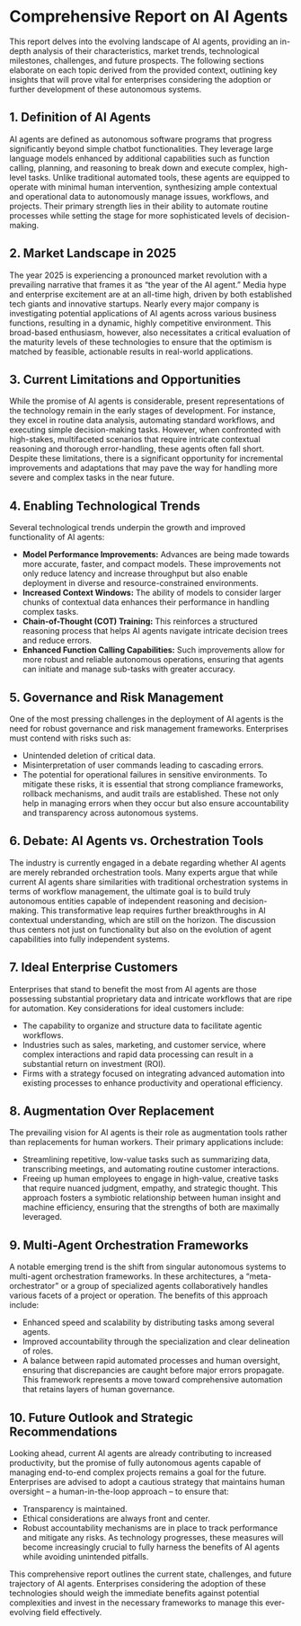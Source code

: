 # Comprehensive Report on AI Agents

This report delves into the evolving landscape of AI agents, providing an in-depth analysis of their characteristics, market trends, technological milestones, challenges, and future prospects. The following sections elaborate on each topic derived from the provided context, outlining key insights that will prove vital for enterprises considering the adoption or further development of these autonomous systems.

## 1. Definition of AI Agents
AI agents are defined as autonomous software programs that progress significantly beyond simple chatbot functionalities. They leverage large language models enhanced by additional capabilities such as function calling, planning, and reasoning to break down and execute complex, high-level tasks. Unlike traditional automated tools, these agents are equipped to operate with minimal human intervention, synthesizing ample contextual and operational data to autonomously manage issues, workflows, and projects. Their primary strength lies in their ability to automate routine processes while setting the stage for more sophisticated levels of decision-making.

## 2. Market Landscape in 2025
The year 2025 is experiencing a pronounced market revolution with a prevailing narrative that frames it as “the year of the AI agent.” Media hype and enterprise excitement are at an all-time high, driven by both established tech giants and innovative startups. Nearly every major company is investigating potential applications of AI agents across various business functions, resulting in a dynamic, highly competitive environment. This broad-based enthusiasm, however, also necessitates a critical evaluation of the maturity levels of these technologies to ensure that the optimism is matched by feasible, actionable results in real-world applications.

## 3. Current Limitations and Opportunities
While the promise of AI agents is considerable, present representations of the technology remain in the early stages of development. For instance, they excel in routine data analysis, automating standard workflows, and executing simple decision-making tasks. However, when confronted with high-stakes, multifaceted scenarios that require intricate contextual reasoning and thorough error-handling, these agents often fall short. Despite these limitations, there is a significant opportunity for incremental improvements and adaptations that may pave the way for handling more severe and complex tasks in the near future.

## 4. Enabling Technological Trends
Several technological trends underpin the growth and improved functionality of AI agents:
- **Model Performance Improvements:** Advances are being made towards more accurate, faster, and compact models. These improvements not only reduce latency and increase throughput but also enable deployment in diverse and resource-constrained environments.
- **Increased Context Windows:** The ability of models to consider larger chunks of contextual data enhances their performance in handling complex tasks.
- **Chain-of-Thought (COT) Training:** This reinforces a structured reasoning process that helps AI agents navigate intricate decision trees and reduce errors.
- **Enhanced Function Calling Capabilities:** Such improvements allow for more robust and reliable autonomous operations, ensuring that agents can initiate and manage sub-tasks with greater accuracy.

## 5. Governance and Risk Management
One of the most pressing challenges in the deployment of AI agents is the need for robust governance and risk management frameworks. Enterprises must contend with risks such as:
- Unintended deletion of critical data.
- Misinterpretation of user commands leading to cascading errors.
- The potential for operational failures in sensitive environments.
To mitigate these risks, it is essential that strong compliance frameworks, rollback mechanisms, and audit trails are established. These not only help in managing errors when they occur but also ensure accountability and transparency across autonomous systems.

## 6. Debate: AI Agents vs. Orchestration Tools
The industry is currently engaged in a debate regarding whether AI agents are merely rebranded orchestration tools. Many experts argue that while current AI agents share similarities with traditional orchestration systems in terms of workflow management, the ultimate goal is to build truly autonomous entities capable of independent reasoning and decision-making. This transformative leap requires further breakthroughs in AI contextual understanding, which are still on the horizon. The discussion thus centers not just on functionality but also on the evolution of agent capabilities into fully independent systems.

## 7. Ideal Enterprise Customers
Enterprises that stand to benefit the most from AI agents are those possessing substantial proprietary data and intricate workflows that are ripe for automation. Key considerations for ideal customers include:
- The capability to organize and structure data to facilitate agentic workflows.
- Industries such as sales, marketing, and customer service, where complex interactions and rapid data processing can result in a substantial return on investment (ROI).
- Firms with a strategy focused on integrating advanced automation into existing processes to enhance productivity and operational efficiency.

## 8. Augmentation Over Replacement
The prevailing vision for AI agents is their role as augmentation tools rather than replacements for human workers. Their primary applications include:
- Streamlining repetitive, low-value tasks such as summarizing data, transcribing meetings, and automating routine customer interactions.
- Freeing up human employees to engage in high-value, creative tasks that require nuanced judgment, empathy, and strategic thought.
This approach fosters a symbiotic relationship between human insight and machine efficiency, ensuring that the strengths of both are maximally leveraged.

## 9. Multi-Agent Orchestration Frameworks
A notable emerging trend is the shift from singular autonomous systems to multi-agent orchestration frameworks. In these architectures, a “meta-orchestrator” or a group of specialized agents collaboratively handles various facets of a project or operation. The benefits of this approach include:
- Enhanced speed and scalability by distributing tasks among several agents.
- Improved accountability through the specialization and clear delineation of roles.
- A balance between rapid automated processes and human oversight, ensuring that discrepancies are caught before major errors propagate.
This framework represents a move toward comprehensive automation that retains layers of human governance.

## 10. Future Outlook and Strategic Recommendations
Looking ahead, current AI agents are already contributing to increased productivity, but the promise of fully autonomous agents capable of managing end-to-end complex projects remains a goal for the future. Enterprises are advised to adopt a cautious strategy that maintains human oversight – a human-in-the-loop approach – to ensure that:
- Transparency is maintained.
- Ethical considerations are always front and center.
- Robust accountability mechanisms are in place to track performance and mitigate any risks.
As technology progresses, these measures will become increasingly crucial to fully harness the benefits of AI agents while avoiding unintended pitfalls.

This comprehensive report outlines the current state, challenges, and future trajectory of AI agents. Enterprises considering the adoption of these technologies should weigh the immediate benefits against potential complexities and invest in the necessary frameworks to manage this ever-evolving field effectively.